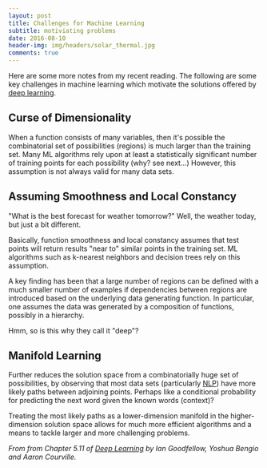 ```yaml
---
layout: post
title: Challenges for Machine Learning 
subtitle: motiviating problems
date: 2016-08-10
header-img: img/headers/solar_thermal.jpg
comments: true
---
```


Here are some more notes from my recent reading. The following are some key challenges in machine learning which motivate the solutions offered by [deep learning](https://en.wikipedia.org/wiki/Deep_learning).

## Curse of Dimensionality 
When a function consists of many variables, then it's possible the combinatorial set of  possibilities (regions) is much larger than the training set.  Many ML algorithms rely upon at least a statistically significant number of training points for each possibility (why?  see next...)  However, this assumption is not always valid for many data sets.

## Assuming Smoothness and Local Constancy
"What is the best forecast for weather tomorrow?"  Well, the weather today, but just a bit different. 

Basically, function smoothness and local constancy assumes that test points will return results "near to" similar points in the training set.   ML algorithms such as k-nearest neighbors and decision trees rely on this assumption.  

A key finding has been that a large number of regions can be defined with a much smaller number of examples if dependencies between regions are introduced based on the underlying data generating function.  In particular, one assumes the data was generated by a composition of functions, possibly in a hierarchy.   

Hmm, so is this why they call it "deep"?

## Manifold Learning 
Further reduces the solution space from a combinatorially huge set of possibilities, by observing that most data sets (particularly [NLP](https://en.wikipedia.org/wiki/Natural_language_processing)) have more likely paths between adjoining points.    Perhaps like a conditional probability for predicting the next word given the known words (context)?

Treating the most likely paths as a lower-dimension manifold in the higher-dimension solution space allows for much more efficient algorithms and a means to tackle larger and more challenging problems.

<cite>From from Chapter 5.11 of [Deep Learning](http://www.deeplearningbook.org/) by Ian Goodfellow, Yoshua Bengio and Aaron Courville.</cite>
